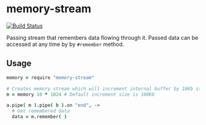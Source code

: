 memory-stream
=============

[![Build Status](https://travis-ci.org/lazutkin/memory-stream.svg?branch=develop)](https://travis-ci.org/lazutkin/memory-stream)

Passing stream that remembers data flowing through it. Passed data can be accessed at any time by
by `#remember` method.

## Usage

```coffeescript
memory = require "memory-stream"

# Creates memory stream which will increment internal buffer by 10Kb step
m = memory 10 * 1024 # Default increment size is 100Kb

a.pipe( m ).pipe( b ).on "end", ->
  # Get remembered data
  data = m.remember( )
```



